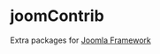 joomContrib
===========

 Extra packages for [Joomla Framework](github.com/joomla/joomla-framework/)
